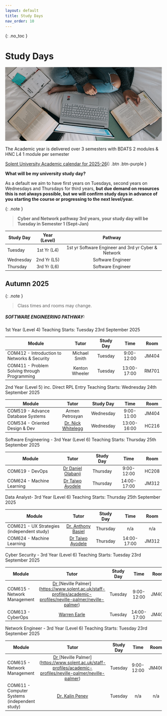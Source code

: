 ```yaml
---
layout: default
title: Study Days
nav_order: 10
---
```


{: .no_toc }

# Study Days

![windows-v94mlgvsza4-unsplash.jpg](./images/windows-v94mlgvsza4-unsplash.jpg)

The Academic year is delivered over 3 semesters with BDATS 2 modules &  HNC L4 1 module per semester 

[Solent University Academic calendar for 2025-26](https://students.solent.ac.uk/official-documents/policy-governance-and-information/academic-calendar-2025-26.pdf){: .btn .btn-purple }

**What will be my university study day?**

As a default we aim to have first years on Tuesdays, second years on Wednesdays and Thursdays for third years, **but due demand on resources this is not always possible, but we will confirm study days in advance of you starting the course or progressing to the next level/year.**

{: .note } 
> **Cyber and Network pathway 3rd years, your study day will be Tuesday in Semester 1 (Sept-Jan)**


| Study Day | Year (Level) |                       Pathway                       |
| --------- | :----------: | :-------------------------------------------------: |
| Tuesday   | 1st Yr (L4)  | 1st yr Software Engineer and 3rd yr Cyber & Network |
| Wednesday | 2nd Yr (L5)  |                  Software Engineer                  |
| Thursday  | 3rd Yr (L6)  |                  Software Engineer                  |



## Autumn 2025

{: .note } 
> Class times and rooms may change.

##### SOFTWARE ENGINEERING PATHWAY:
1st Year (Level 4) Teaching Starts: Tuesday 23rd September 2025

| Module                                       |     Tutor      | Study Day |    Time     | Room  |
| -------------------------------------------- | :------------: | :-------: | :---------: | :---: |
| COM412 - Introduction to Networks & Security | Michael Smith  |  Tuesday  | 9:00-12:00  | JM404 |
| COM411 - Problem Solving through Programming | Kenton Wheeler |  Tuesday  | 13:00-17:00 | RM701 |

2nd Year (Level 5)  inc. Direct RPL Entry Teaching Starts: Wednesday 24th September 2025

| Module                                         | Tutor                                   | Study Day |  Time        | Room    |
| ---------------------------------------------- | :-------: | :----------: | :------:| :--------------------------------------------: |
| COM519 - Advance Database Systems | Armen Petrosyan | Wednesday | 9:00-11:00 | JM404 |
| COM534 - Oriented Design & Dev                 | [Dr. Nick Whitelegg](https://pure.solent.ac.uk/en/persons/nick-whitelegg/network-persons/) | Wednesday   | 13:00-16:00 | HC216 |

Software Engineering - 3rd Year (Level 6) Teaching Starts: Thursday 25th September 2025

| Module                    |                            Tutor                            | Study Day |    Time     | Room  |
| ------------------------- | :---------------------------------------------------------: | :-------: | :---------: | :---: |
| COM619 - DevOps           | [Dr Daniel Olabanji](https://learn.solent.ac.uk/course/...) | Thursday  | 9:00-12:00  | HC208 |
| COM624 - Machine Learning | [Dr Taiwo Ayodele](https://www.solent.ac.uk/staff/academic) | Thursday  | 14:00-17:00 | JM312 |

Data Analyst- 3rd Year (Level 6) Teaching Starts: Thursday 25th September 2025

| Module                                     |                            Tutor                             | Study Day |    Time     | Room  |
| ------------------------------------------ | :----------------------------------------------------------: | :-------: | :---------: | :---: |
| COM621 - UX Strategies (independent study) | [Dr. Anthony Basiel](https://www.solent.ac.uk/staff/academic/dr-anthony-basiel) | Thursday  |     n/a     |  n/a  |
| COM624 - Machine Learning                  | [Dr Taiwo Ayodele](https://www.solent.ac.uk/staff/academic)  | Thursday  | 14:00-17:00 | JM312 |

Cyber Security - 3rd Year (Level 6) Teaching Starts: Tuesday 23rd September 2025

| Module                      |                            Tutor                             | Study Day |    Time     | Room  |
| --------------------------- | :----------------------------------------------------------: | :-------: | :---------: | :---: |
| COM615 - Network Management | [Dr ](https://learn.solent.ac.uk/course/...)[Neville Palmer](https://www.solent.ac.uk/staff-profiles/academic-profiles/neville-palmer/neville-palmer) |  Tuesday  | 9:00-12:00  | JM406 |
| COM613 - CyberOps           | [Warren Earle](https://www.solent.ac.uk/staff-profiles/academic-profiles/warren-earle) |  Tuesday  | 14:00-17:00 | JM404 |

Network Engineer - 3rd Year (Level 6) Teaching Starts: Tuesday 23rd  September 2025

| Module                                        |                            Tutor                             | Study Day |    Time    | Room  |
| --------------------------------------------- | :----------------------------------------------------------: | :-------: | :--------: | :---: |
| COM615 - Network Management                   | [Dr ](https://learn.solent.ac.uk/course/...)[Neville Palmer](https://www.solent.ac.uk/staff-profiles/academic-profiles/neville-palmer/neville-palmer) |  Tuesday  | 9:00-12:00 | JM406 |
| COM611 - Computer Systems (independent study) | [Dr. Kalin Penev](https://pure.solent.ac.uk/en/persons/kalin-penev) |  Tuesday  |    n/a     |  n/a  |